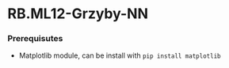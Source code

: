 # RB.ML12-Grzyby-NN

### Prerequisutes
- Matplotlib module, can be install with
``` pip install matplotlib ```
